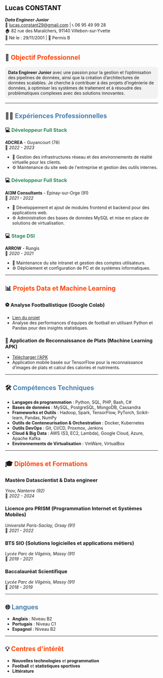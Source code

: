 ## <span style="color:#000000">Lucas CONSTANT</span>  

_**Data Engineer Junior**_  
📧 [lucas.constant29@gmail.com](mailto:lucas.constant29@gmail.com) | 📞 06 95 49 99 28  
🏠 82 rue des Maraîchers, 91140 Villebon-sur-Yvette  
🎂 Né le : 29/11/2001 | 🚗 Permis B  

---

## 🎯 <span style="color:#FF4500">Objectif Professionnel</span>

<p style="background-color:#f2f2f2; padding: 10px; border-radius: 10px;">
<strong>Data Engineer Junior</strong> avec une passion pour la gestion et l’optimisation des pipelines de données, ainsi que la création d’architectures de données scalables. Je cherche à contribuer à des projets d’ingénierie de données, à optimiser les systèmes de traitement et à résoudre des problématiques complexes avec des solutions innovantes.
</p>

---

## 🧑‍💼 <span style="color:#4682B4">Expériences Professionnelles</span>

### 💻 <span style="color:#2E8B57">Développeur Full Stack</span>  
**4DCREA** - Guyancourt (78)  
📅 _2022 - 2023_

- 🔧 Gestion des infrastructures réseau et des environnements de réalité virtuelle pour les clients.
- ⚙️ Maintenance du site web de l'entreprise et gestion des outils internes.

### 💻 <span style="color:#2E8B57">Développeur Full Stack</span>  
**AI3M Consultants** - Épinay-sur-Orge (91)  
📅 _2021 - 2022_

- 🔧 Développement et ajout de modules frontend et backend pour des applications web.
- ⚙️ Administration des bases de données MySQL et mise en place de solutions de virtualisation.

### 💻 <span style="color:#2E8B57">Stage DSI</span>  
**ARROW** - Rungis  
📅 _2020 - 2021_

- 🔧 Maintenance du site intranet et gestion des comptes utilisateurs.
- ⚙️ Déploiement et configuration de PC et de systèmes informatiques.

---

## 📊 <span style="color:#FF4500">Projets Data et Machine Learning</span>

### ⚽ **Analyse Footballistique (Google Colab)**
- [Lien du projet](https://colab.research.google.com/drive/12Oc2RGY4ZFMdX1pTqKZqe9gmjBFTH6_S?usp=sharing)  
- Analyse des performances d'équipes de football en utilisant Python et Pandas pour des insights statistiques.

### 🍲 **Application de Reconnaissance de Plats (Machine Learning APK)**
- [Télécharger l'APK](https://drive.google.com/drive/folders/1iSvZeR_3NeHLlhuQ07DlUTaJsnGx12bi?usp=drive_link)
- Application mobile basée sur TensorFlow pour la reconnaissance d’images de plats et calcul des calories et nutriments.

---

## 🛠️ <span style="color:#4682B4">Compétences Techniques</span>

- **Langages de programmation** : Python, SQL, PHP, Bash, C#  
- **Bases de données** : MySQL, PostgreSQL, MongoDB, Cassandra  
- **Frameworks et Outils** : Hadoop, Spark, TensorFlow, PyTorch, Scikit-learn, Pandas, NumPy  
- **Outils de Conteneurisation & Orchestration** : Docker, Kubernetes  
- **Outils DevOps** : Git, CI/CD, Proxmox, Jenkins  
- **Cloud & Big Data** : AWS (S3, EC2, Lambda), Google Cloud, Azure, Apache Kafka  
- **Environnements de Virtualisation** : VmWare, VirtualBox  

---


## 🎓 <span style="color:#FF4500">Diplômes et Formations</span>

### Mastère Datascientist & Data engineer  
_Ynov, Nanterre (92)_  
📅 _2022 - 2024_

### Licence pro PRISM (Programmation Internet et Systèmes Mobiles)  
_Université Paris-Saclay, Orsay (91)_  
📅 _2021 - 2022_

### BTS SIO (Solutions logicielles et applications métiers)  
_Lycée Parc de Vilgénis, Massy (91)_  
📅 _2019 - 2021_

### Baccalauréat Scientifique  
_Lycée Parc de Vilgénis, Massy (91)_  
📅 _2018 - 2019_

---

## 🌐 <span style="color:#4682B4">Langues</span>

- **Anglais** : Niveau B2  
- **Portugais** : Niveau C1  
- **Espagnol** : Niveau B2  

---

## 💡 <span style="color:#FF4500">Centres d'intérêt</span>

- **Nouvelles technologies** et **programmation**  
- **Football** et **statistiques sportives**  
- **Littérature**  

